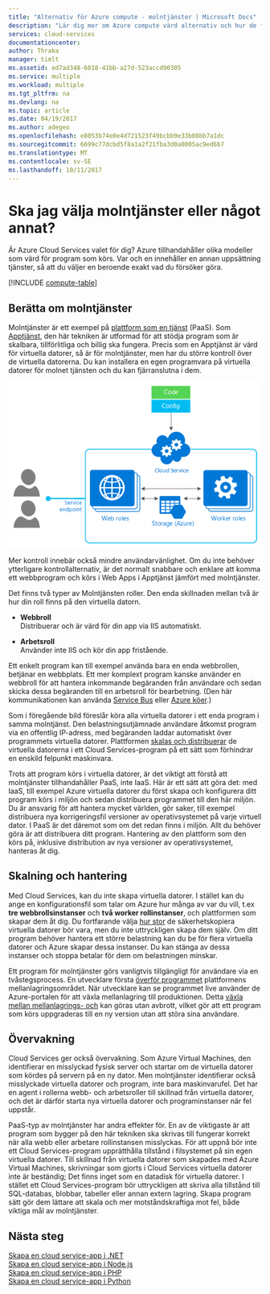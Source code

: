 ```yaml
---
title: "Alternativ för Azure compute - molntjänster | Microsoft Docs"
description: "Lär dig mer om Azure compute värd alternativ och hur de fungerar: Apptjänst molntjänster och virtuella datorer"
services: cloud-services
documentationcenter: 
author: Thraka
manager: timlt
ms.assetid: ed7ad348-6018-41bb-a27d-523accd90305
ms.service: multiple
ms.workload: multiple
ms.tgt_pltfrm: na
ms.devlang: na
ms.topic: article
ms.date: 04/19/2017
ms.author: adegeo
ms.openlocfilehash: e8053b74e0e4d721523f49bcbb9e33b08bb7a1dc
ms.sourcegitcommit: 6699c77dcbd5f8a1a2f21fba3d0a0005ac9ed6b7
ms.translationtype: MT
ms.contentlocale: sv-SE
ms.lasthandoff: 10/11/2017
---
```

# <a name="should-i-choose-cloud-services-or-something-else"></a>Ska jag välja molntjänster eller något annat?
Är Azure Cloud Services valet för dig? Azure tillhandahåller olika modeller som värd för program som körs. Var och en innehåller en annan uppsättning tjänster, så att du väljer en beroende exakt vad du försöker göra.

[!INCLUDE [compute-table](../../includes/compute-options-table.md)]

<a name="tellmecs"></a>

## <a name="tell-me-about-cloud-services"></a>Berätta om molntjänster
Molntjänster är ett exempel på [plattform som en tjänst](https://azure.microsoft.com/overview/what-is-paas/) (PaaS). Som [Apptjänst](../app-service/app-service-web-overview.md), den här tekniken är utformad för att stödja program som är skalbara, tillförlitliga och billig ska fungera. Precis som en Apptjänst är värd för virtuella datorer, så är för molntjänster, men har du större kontroll över de virtuella datorerna. Du kan installera en egen programvara på virtuella datorer för molnet tjänsten och du kan fjärranslutna i dem.

![cs_diagram](./media/cloud-services-choose-me/diagram.png)

Mer kontroll innebär också mindre användarvänlighet. Om du inte behöver ytterligare kontrollalternativ, är det normalt snabbare och enklare att komma ett webbprogram och körs i Web Apps i Apptjänst jämfört med molntjänster.

Det finns två typer av Molntjänsten roller. Den enda skillnaden mellan två är hur din roll finns på den virtuella datorn.

* **Webbroll**  
Distribuerar och är värd för din app via IIS automatiskt.

* **Arbetsroll**  
Använder inte IIS och kör din app fristående.

Ett enkelt program kan till exempel använda bara en enda webbrollen, betjänar en webbplats. Ett mer komplext program kanske använder en webbroll för att hantera inkommande begäranden från användare och sedan skicka dessa begäranden till en arbetsroll för bearbetning. (Den här kommunikationen kan använda [Service Bus](../service-bus-messaging/service-bus-fundamentals-hybrid-solutions.md) eller [Azure köer](../storage/common/storage-introduction.md).)

Som i föregående bild föreslår köra alla virtuella datorer i ett enda program i samma molntjänst. Den belastningsutjämnade användare åtkomst program via en offentlig IP-adress, med begäranden laddar automatiskt över programmets virtuella datorer. Plattformen [skalas och distribuerar](cloud-services-how-to-scale.md) de virtuella datorerna i ett Cloud Services-program på ett sätt som förhindrar en enskild felpunkt maskinvara.

Trots att program körs i virtuella datorer, är det viktigt att förstå att molntjänster tillhandahåller PaaS, inte IaaS. Här är ett sätt att göra det: med IaaS, till exempel Azure virtuella datorer du först skapa och konfigurera ditt program körs i miljön och sedan distribuera programmet till den här miljön. Du är ansvarig för att hantera mycket världen, gör saker, till exempel distribuera nya korrigeringsfil versioner av operativsystemet på varje virtuell dator. I PaaS är det däremot som om det redan finns i miljön. Allt du behöver göra är att distribuera ditt program. Hantering av den plattform som den körs på, inklusive distribution av nya versioner av operativsystemet, hanteras åt dig.

## <a name="scaling-and-management"></a>Skalning och hantering
Med Cloud Services, kan du inte skapa virtuella datorer. I stället kan du ange en konfigurationsfil som talar om Azure hur många av var du vill, t.ex **tre webbrollsinstanser** och **två worker rollinstanser**, och plattformen som skapar dem åt dig.  Du fortfarande välja [hur stor](cloud-services-sizes-specs.md) de säkerhetskopiera virtuella datorer bör vara, men du inte uttryckligen skapa dem själv. Om ditt program behöver hantera ett större belastning kan du be för flera virtuella datorer och Azure skapar dessa instanser. Du kan stänga av dessa instanser och stoppa betalar för dem om belastningen minskar.

Ett program för molntjänster görs vanligtvis tillgängligt för användare via en tvåstegsprocess. En utvecklare första [överför programmet](cloud-services-how-to-create-deploy.md) plattformens mellanlagringsområdet. När utvecklare kan se programmet live använder de Azure-portalen för att växla mellanlagring till produktionen. Detta [växla mellan mellanlagrings- och](cloud-services-nodejs-stage-application.md) kan göras utan avbrott, vilket gör att ett program som körs uppgraderas till en ny version utan att störa sina användare.

## <a name="monitoring"></a>Övervakning
Cloud Services ger också övervakning. Som Azure Virtual Machines, den identifierar en misslyckad fysisk server och startar om de virtuella datorer som kördes på servern på en ny dator. Men molntjänster identifierar också misslyckade virtuella datorer och program, inte bara maskinvarufel. Det har en agent i rollerna webb- och arbetsroller till skillnad från virtuella datorer, och det är därför starta nya virtuella datorer och programinstanser när fel uppstår.

PaaS-typ av molntjänster har andra effekter för. En av de viktigaste är att program som bygger på den här tekniken ska skrivas till fungerar korrekt när alla webb eller arbetare rollinstansen misslyckas. För att uppnå bör inte ett Cloud Services-program upprätthålla tillstånd i filsystemet på sin egen virtuella datorer. Till skillnad från virtuella datorer som skapades med Azure Virtual Machines, skrivningar som gjorts i Cloud Services virtuella datorer inte är beständig; Det finns inget som en datadisk för virtuella datorer. I stället ett Cloud Services-program bör uttryckligen att skriva alla tillstånd till SQL-databas, blobbar, tabeller eller annan extern lagring. Skapa program sätt gör dem lättare att skala och mer motståndskraftiga mot fel, både viktiga mål av molntjänster.

## <a name="next-steps"></a>Nästa steg
[Skapa en cloud service-app i .NET](cloud-services-dotnet-get-started.md)  
[Skapa en cloud service-app i Node.js](cloud-services-nodejs-develop-deploy-app.md)  
[Skapa en cloud service-app i PHP](../cloud-services-php-create-web-role.md)  
[Skapa en cloud service-app i Python](cloud-services-python-ptvs.md)

